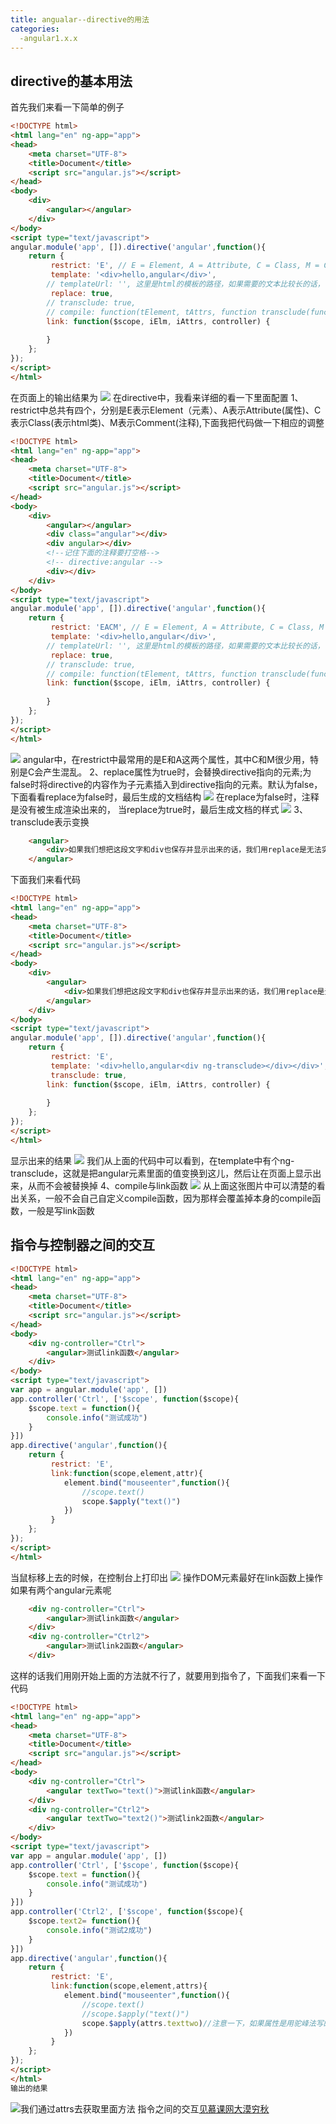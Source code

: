 ```yaml
---
title: angualar--directive的用法
categories:
  -angular1.x.x
---
```

## directive的基本用法
首先我们来看一下简单的例子
```html
<!DOCTYPE html>
<html lang="en" ng-app="app">
<head>
	<meta charset="UTF-8">
	<title>Document</title>
	<script src="angular.js"></script>
</head>
<body>
	<div>
		<angular></angular>
	</div>
</body>
<script type="text/javascript">
angular.module('app', []).directive('angular',function(){
	return {
		 restrict: 'E', // E = Element, A = Attribute, C = Class, M = Comment
		 template: '<div>hello,angular</div>',
		// templateUrl: '', 这里是html的模板的路径，如果需要的文本比较长的话，可以把模板单独提出来放在一个文件中
		 replace: true,
		// transclude: true,
		// compile: function(tElement, tAttrs, function transclude(function(scope, cloneLinkingFn){ return function linking(scope, elm, attrs){}})),
		link: function($scope, iElm, iAttrs, controller) {
			
		}
	};
});
</script>
</html>
```
在页面上的输出结果为
![](/img/angular/02/01.png)
在directive中，我看来详细的看一下里面配置
1、restrict中总共有四个，分别是E表示Element（元素）、A表示Attribute(属性)、C表示Class(表示html类)、M表示Comment(注释),下面我把代码做一下相应的调整
```html
<!DOCTYPE html>
<html lang="en" ng-app="app">
<head>
	<meta charset="UTF-8">
	<title>Document</title>
	<script src="angular.js"></script>
</head>
<body>
	<div>
		<angular></angular>
		<div class="angular"></div>
		<div angular></div>
		<!--记住下面的注释要打空格-->
		<!-- directive:angular -->
		<div></div>
	</div>
</body>
<script type="text/javascript">
angular.module('app', []).directive('angular',function(){
	return {
		 restrict: 'EACM', // E = Element, A = Attribute, C = Class, M = Comment
		 template: '<div>hello,angular</div>',
		// templateUrl: '', 这里是html的模板的路径，如果需要的文本比较长的话，可以把模板单独提出来放在一个文件中
		 replace: true,
		// transclude: true,
		// compile: function(tElement, tAttrs, function transclude(function(scope, cloneLinkingFn){ return function linking(scope, elm, attrs){}})),
		link: function($scope, iElm, iAttrs, controller) {
			
		}
	};
});
</script>
</html>
```
![](/img/angular/02/02.png)
angular中，在restrict中最常用的是E和A这两个属性，其中C和M很少用，特别是C会产生混乱。
2、replace属性为true时，会替换directive指向的元素;为false时将directive的内容作为子元素插入到directive指向的元素。默认为false，
下面看看replace为false时，最后生成的文档结构
![](/img/angular/02/03.png)
在replace为false时，注释是没有被生成渲染出来的，
当replace为true时，最后生成文档的样式
![](/img/angular/02/04.png)
3、transclude表示变换
```html
	<angular>
		<div>如果我们想把这段文字和div也保存并显示出来的话，我们用replace是无法实现的，这就要要用到了transclude了</div>
	</angular>
```
下面我们来看代码
```html
<!DOCTYPE html>
<html lang="en" ng-app="app">
<head>
	<meta charset="UTF-8">
	<title>Document</title>
	<script src="angular.js"></script>
</head>
<body>
	<div>
		<angular>
			<div>如果我们想把这段文字和div也保存并显示出来的话，我们用replace是无法实现的，这就要要用到了transclude了</div>
		</angular>
	</div>
</body>
<script type="text/javascript">
angular.module('app', []).directive('angular',function(){
	return {
		 restrict: 'E', 
		 template: '<div>hello,angular<div ng-transclude></div></div>',
		 transclude: true,
		link: function($scope, iElm, iAttrs, controller) {
			
		}
	};
});
</script>
</html>
```
显示出来的结果
![](/img/angular/02/05.png)
我们从上面的代码中可以看到，在template中有个ng-transclude，这就是把angular元素里面的值变换到这儿，然后让在页面上显示出来，从而不会被替换掉
4、compile与link函数
![](/img/angular/02/06.png)
从上面这张图片中可以清楚的看出关系，一般不会自己自定义compile函数，因为那样会覆盖掉本身的compile函数，一般是写link函数
## 指令与控制器之间的交互
```html
<!DOCTYPE html>
<html lang="en" ng-app="app">
<head>
	<meta charset="UTF-8">
	<title>Document</title>
	<script src="angular.js"></script>
</head>
<body>
	<div ng-controller="Ctrl">
		<angular>测试link函数</angular>
	</div>
</body>
<script type="text/javascript">
var app = angular.module('app', [])
app.controller('Ctrl', ['$scope', function($scope){
	$scope.text = function(){
		console.info("测试成功")
	}
}])
app.directive('angular',function(){
	return {
		 restrict: 'E', 
		 link:function(scope,element,attr){
		 	element.bind("mouseenter",function(){
		 		//scope.text() 
		 		scope.$apply("text()")
		 	})
		 }
	};
});
</script>
</html>
```
当鼠标移上去的时候，在控制台上打印出
![](/img/angular/02/07.png)
操作DOM元素最好在link函数上操作
如果有两个angular元素呢
```html
	<div ng-controller="Ctrl">
		<angular>测试link函数</angular>
	</div>
	<div ng-controller="Ctrl2">
		<angular>测试link2函数</angular>
	</div>
```
这样的话我们用刚开始上面的方法就不行了，就要用到指令了，下面我们来看一下代码
```html
<!DOCTYPE html>
<html lang="en" ng-app="app">
<head>
	<meta charset="UTF-8">
	<title>Document</title>
	<script src="angular.js"></script>
</head>
<body>
	<div ng-controller="Ctrl">
		<angular textTwo="text()">测试link函数</angular>
	</div>
	<div ng-controller="Ctrl2">
		<angular textTwo="text2()">测试link2函数</angular>
	</div>
</body>
<script type="text/javascript">
var app = angular.module('app', [])
app.controller('Ctrl', ['$scope', function($scope){
	$scope.text = function(){
		console.info("测试成功")
	}
}])
app.controller('Ctrl2', ['$scope', function($scope){
	$scope.text2= function(){
		console.info("测试2成功")
	}
}])
app.directive('angular',function(){
	return {
		 restrict: 'E', 
		 link:function(scope,element,attrs){
		 	element.bind("mouseenter",function(){
		 		//scope.text() 
		 		//scope.$apply("text()")
		 		scope.$apply(attrs.texttwo)//注意一下，如果属性是用驼峰法写的，调用的时候要写成的小写，列如textTwo ，在调用的时候要写成texttwo
		 	})
		 }
	};
});
</script>
</html>
输出的结果

```
![](/img/angular/02/08.png)我们通过attrs去获取里面方法
指令之间的交互[见慕课网大漠穷秋](http://www.imooc.com/video/3083)
